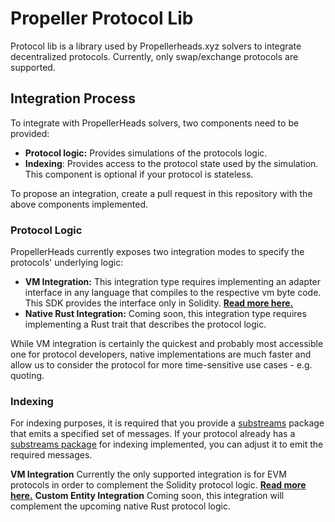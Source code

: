 # Propeller Protocol Lib

Protocol lib is a library used by Propellerheads.xyz solvers to integrate decentralized protocols. Currently, only swap/exchange protocols are supported.

## Integration Process

To integrate with PropellerHeads solvers, two components need to be provided:

* **Protocol logic:** Provides simulations of the protocols logic.
* **Indexing**: Provides access to the protocol state used by the simulation. This component is optional if your protocol is stateless.

To propose an integration, create a pull request in this repository with the above components implemented.

### Protocol Logic

PropellerHeads currently exposes two integration modes to specify the protocols' underlying logic:

* **VM Integration:** This integration type requires implementing an adapter interface in any language that compiles to the respective vm byte code. This SDK provides the interface only in Solidity. **[Read more here.](logic/vm-integration/README.md)**
* **Native Rust Integration:** Coming soon, this integration type requires implementing a Rust trait that describes the protocol logic.

While VM integration is certainly the quickest and probably most accessible one for protocol developers, native implementations are much faster and allow us to consider the protocol for more time-sensitive use cases - e.g. quoting.

### Indexing

For indexing purposes, it is required that you provide a [substreams](https://substreams.streamingfast.io/) package that emits a specified set of messages. If your protocol already has a [substreams package](https://github.com/messari/substreams) for indexing implemented, you can adjust it to emit the required messages.

**VM Integration** Currently the only supported integration is for EVM protocols in order to complement the Solidity protocol logic. **[Read more here.](indexing/vm-integration/README.md)**
**Custom Entity Integration** Coming soon, this integration will complement the upcoming native Rust protocol logic.
